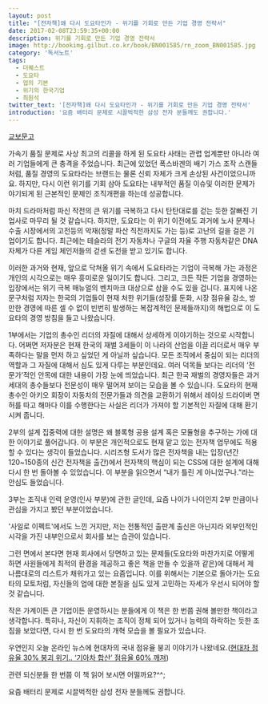 ```yaml
---
layout: post
title: "[전자책]왜 다시 도요타인가 - 위기를 기회로 만든 기업 경영 전략서"
date: 2017-02-08T23:59:35+00:00
description: 위기를 기회로 만든 기업 경영 전략서
image: http://bookimg.gilbut.co.kr/book/BN001585/rn_zoom_BN001585.jpg
category: '독서노트'  
tags: 
  - 더퀘스트
  - 도요타
  - 업의 기본
  - 위기의 한국기업
  - 최원석
twitter_text: '[전자책]왜 다시 도요타인가 - 위기를 기회로 만든 기업 경영 전략서'
introduction: '요즘 배터리 문제로 시끌벅적한 삼성 전자 분들께도 권합니다.'
---
```


[교보문고](http://digital.kyobobook.co.kr/digital/ebook/ebookDetail.ink?selectedLargeCategory=001&barcode=4801160500234&orderClick=LEH&Kc=)

가속기 품질 문제로 사상 최고의 리콜을 하게 된 도요타 사태는 관렵 업계뿐만 아니라 여러 기업들에게 큰 충격을 주었습니다. 최근에 있었던 폭스바겐의 배기 가스 조작 스캔들처럼, 품질 경영의 도요타라는 브랜드는 물론 신뢰 자체가 크게 손상된 사건이었으니까요. 하지만, 다시 이런 위기를 기회 삼아 도요타는 내부적인 품질 이슈및 이러한 문제가 야기되게 된 근본적인 문제인 조직개편을 하는데 성공합니다. 

마치 드라마처럼 파신 작전의 큰 위기를 극복하고 다시 탄탄대로를 걷는 듯한 잘빠진 기업사로 마무리 될 것 같습니다. 하지만, 도요타는 이 위기 이전에도 과거에 노사 문제나 수출 시장에서의 고전등의 악재(정말 파산 직전까지도 가는 등)로 고난의 길을 걸은 기업이기도 합니다. 최근에는 테슬라의 전기 자동차나 구글의 자율 주행 자동차같은 DNA자체가 다른 게임 체인저들의 걷센 도전을 받고 있기도 합니다.

이러한 과거와 현재, 앞으로 닥쳐올 위기 속에서 도요타라는 기업이 극복해 가는 과정은 개인의 시각으로는 매우 흥미로운 일이기도 합니다. 그리고, 크든 작든 기업을 경영하는 입장에서는 위기 극복 매뉴얼의 벤치마크 대상으로 삼을 수도 있을 겁니다. 표지에 나온 문구처럼 저자는 한국의 기업들이 현재 처한 위기들(성장률 둔화, 시장 점유율 감소, 방만한 경영에 따른 셀 수 없이 빈번히 발생하는 복잡계적인 문제들까지)의 해법으로 이 도요타의 경영 방침을 들고 나왔습니다.

1부에서는 기업의 총수인 리더의 자질에 대해서 상세하게 이야기하는 것으로 시작합니다. 어쩌면 저자분은 현재 한국의 재벌 3세들이 이 나라의 산업을 이끌 리더로서 매우 부족하다는 말을 먼저 하고 싶었던 게 아닐까 싶습니다. 모든 조직에서 중심이 되는 리더의 역할과 그 자질에 대해서 심도 있게 다루는 부분인데요. 여러 덕목들 보다는 리더의 &#8216;전문가&#8217;적인 안목에 대한 내용이 가장 눈에 띄었습니다. 최근 한국 재벌의 경영자들은 과거 세대의 총수들보다 전문성이 매우 떨어져 보이는 모습을 볼 수 있습니다. 도요타의 현재 총수인 아키오 회장이 자동차의 전문가들과 의견을 교환하기 위해서 레이싱 드라이버 면허를 따고 해마다 이를 수행한다는 사실은 리더가 가져야 할 기본적인 자질에 대해 환기시켜 줍니다.

2부의 설계 집중력에 대한 설명은 왜 블록형 공용 설계 혹은 모듈형을 추구하는 가에 대한 이야기로 풀어갑니다. 이 부분은 개인적으로도 현재 맡고 있는 전자책 업무에도 적용할 수 있다는 생각이 들었습니다. 시리즈형 도서가 많은 전자책을 내는 입장(년간 120~150종의 신간 전자책을 출간)에서 전자책의 핵심이 되는 CSS에 대한 설계에 대해 다시 한 번 돌아볼 수 있었습니다. 이 부분을 읽으면서 &#8220;내가 틀린 게 아니었구나.&#8221;라는 안심도 들었습니다.

3부는 조직내 인력 운영(인사 부분)에 관한 글인데, 요즘 나이가 나이인지 2부 만큼이나 관심을 가지고 봤던 부분이었습니다.
  
'사일로 이펙트'에서도 느낀 거지만, 저는 전통적인 출판계 출신은 아닌지라 외부인적인 시각을 가진 내부인으로서 회사를 보는 습관이 있습니다.

그런 면에서 본다면 현재 회사에서 당면하고 있는 문제들(도요타와 마찬가지로 어떻게 하면 사원들에게 최적의 환경을 제공하고 좋은 책을 만들 수 있을까 같은)에 대해서 제 나름대로의 리스트가 채워가고 있는 요즘입니다. 이를 위해서는 기본으로 돌아가는 도요타의 모토처럼, 자신들의 업에 대한 본질을 심도 있게 고민하는 자세가 우선시 되어야 할 것 같습니다. 

작은 가계이든 큰 기업이든 운영하시는 분들에게 이 책은 한 번쯤 권해 볼만한 책이라고 생각합니다. 특히나, 자신이 지휘하는 조직이 정체 되어 있거나 능력의 하락하는 듯한 조짐을 보았다면, 다시 한 번 도요타의 개혁 모습을 볼 필요가 있습니다.

우연인지 오늘 온라인 뉴스에 현대차의 국내 점유율 붕괴 이야기가 나왔네요.([현대차 점유율 30% 붕괴 위기.. &#8216;기아차 합산&#8217; 점유율 60% 깨져](http://v.media.daum.net/v/20170208172509643?f=m))

관련 되신분들 한 번쯤 이 책 읽어 보시면 어떨까요?^^;
  
요즘 배터리 문제로 시끌벅적한 삼성 전자 분들께도 권합니다.
